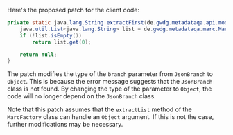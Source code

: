 Here's the proposed patch for the client code:

```java
private static java.lang.String extractFirst(de.gwdg.metadataqa.api.model.pathcache.JsonPathCache cache, Object branch) {
    java.util.List<java.lang.String> list = de.gwdg.metadataqa.marc.MarcFactory.extractList(cache, branch);
    if (!list.isEmpty())
        return list.get(0);

    return null;
}
```

The patch modifies the type of the `branch` parameter from `JsonBranch` to `Object`. This is because the error message suggests that the `JsonBranch` class is not found. By changing the type of the parameter to `Object`, the code will no longer depend on the `JsonBranch` class.

Note that this patch assumes that the `extractList` method of the `MarcFactory` class can handle an `Object` argument. If this is not the case, further modifications may be necessary.